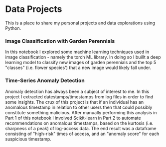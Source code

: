 # Data Projects
This is a place to share my personal projects and data explorations using Python.

### Image Classification with Garden Perennials

In this notebook I explored some machine learning techniques used in image classification - namely the torch ML library. In doing so I buillt a deep learning model to classify new images of garden perennials and the top 5 "classes" (i.e. flower species') that a new image would likely fall under.

### Time-Series Anomaly Detection

Anomaly detection has always been a subject of interest to me. In this project I extracted datestamps/timestamps from log files in order to find some insights. The crux of this project is that if an individual has an anomalous timestamp in relation to other users then that could possibly constitute something malicious. After manually performing this analysis in Part 1 of this notebook I involved Scikit-learn in Part 2 to automate recommendations on anomalous timestamps, based on the kurtosis (i.e. sharpness of a peak) of log-access data. The end result was a dataframe consisting of "high-risk" times of access, and an "anomaly score" for each suspicious timestamp.
